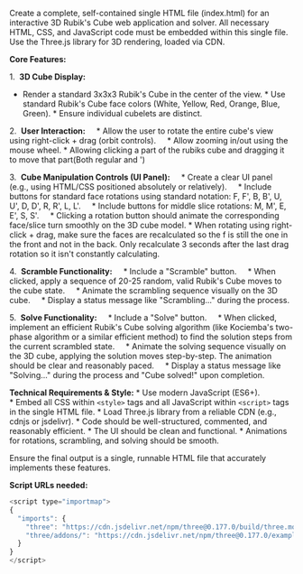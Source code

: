 Create a complete, self-contained single HTML file (index.html) for an interactive 3D Rubik's Cube web application and solver. All necessary HTML, CSS, and JavaScript code must be embedded within this single file. Use the Three.js library for 3D rendering, loaded via CDN.

**Core Features:**

1.  **3D Cube Display:**
* Render a standard 3x3x3 Rubik's Cube in the center of the view.
* Use standard Rubik's Cube face colors (White, Yellow, Red, Orange, Blue, Green).
* Ensure individual cubelets are distinct.

2.  **User Interaction:**
    * Allow the user to rotate the entire cube's view using right-click + drag (orbit controls).
    * Allow zooming in/out using the mouse wheel.
    * Allowing clicking a part of the rubiks cube and dragging it to move that part(Both regular and ')

3.  **Cube Manipulation Controls (UI Panel):**
    * Create a clear UI panel (e.g., using HTML/CSS positioned absolutely or relatively).
    * Include buttons for standard face rotations using standard notation: F, F', B, B', U, U', D, D', R, R', L, L'.
    * Include buttons for middle slice rotations: M, M', E, E', S, S'.
    * Clicking a rotation button should animate the corresponding face/slice turn smoothly on the 3D cube model.
    * When rotating using right-click + drag, make sure the faces are recalculated so the f is still the one in the front and not in the back. Only recalculate 3 seconds after the last drag rotation so it isn't constantly calculating.

4.  **Scramble Functionality:**
    * Include a "Scramble" button.
    * When clicked, apply a sequence of 20-25 random, valid Rubik's Cube moves to the cube state.
    * Animate the scrambling sequence visually on the 3D cube.
    * Display a status message like "Scrambling..." during the process.

5.  **Solve Functionality:**
    * Include a "Solve" button.
    * When clicked, implement an efficient Rubik's Cube solving algorithm (like Kociemba's two-phase algorithm or a similar efficient method) to find the solution steps from the current scrambled state.
    * Animate the solving sequence visually on the 3D cube, applying the solution moves step-by-step. The animation should be clear and reasonably paced.
    * Display a status message like "Solving..." during the process and "Cube solved!" upon completion.


**Technical Requirements & Style:**
* Use modern JavaScript (ES6+).
* Embed all CSS within `<style>` tags and all JavaScript within `<script>` tags in the single HTML file.
* Load Three.js library from a reliable CDN (e.g., cdnjs or jsdelivr).
* Code should be well-structured, commented, and reasonably efficient.
* The UI should be clean and functional.
* Animations for rotations, scrambling, and solving should be smooth.


Ensure the final output is a single, runnable HTML file that accurately implements these features.

**Script URLs needed:**
```javascript
<script type="importmap">
{
  "imports": {
    "three": "https://cdn.jsdelivr.net/npm/three@0.177.0/build/three.module.min.js",
    "three/addons/": "https://cdn.jsdelivr.net/npm/three@0.177.0/examples/jsm/"
  }
}
</script>
```
